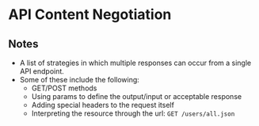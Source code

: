 # API Content Negotiation

## Notes

* A list of strategies in which multiple responses can occur from a single API endpoint.
* Some of these include the following:
  * GET/POST methods
  * Using params to define the output/input or acceptable response
  * Adding special headers to the request itself
  * Interpreting the resource through the url: `GET /users/all.json`
